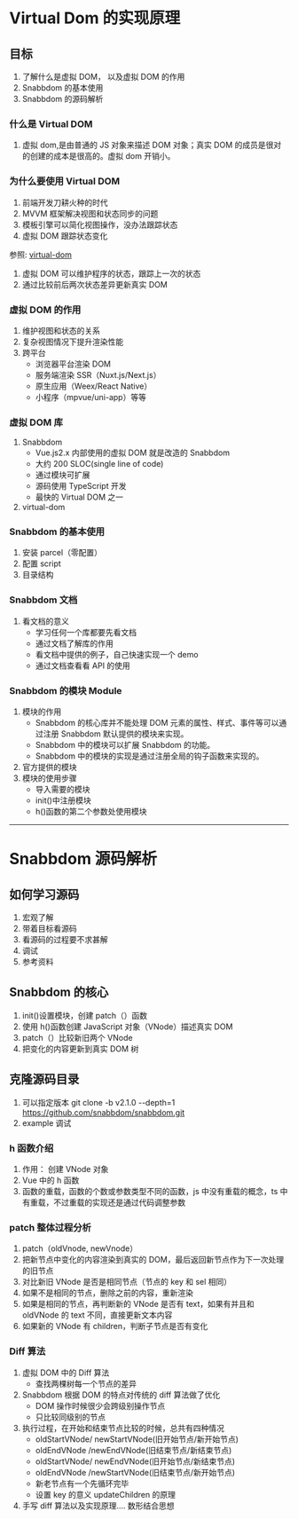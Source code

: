 # Virtual Dom 的实现原理

## 目标

1. 了解什么是虚拟 DOM， 以及虚拟 DOM 的作用
2. Snabbdom 的基本使用
3. Snabbdom 的源码解析

### 什么是 Virtual DOM

1. 虚拟 dom,是由普通的 JS 对象来描述 DOM 对象；真实 DOM 的成员是很对的创建的成本是很高的。虚拟 dom 开销小。

### 为什么要使用 Virtual DOM

1. 前端开发刀耕火种的时代
2. MVVM 框架解决视图和状态同步的问题
3. 模板引擎可以简化视图操作，没办法跟踪状态
4. 虚拟 DOM 跟踪状态变化

参照: [virtual-dom](https://github.com/Matt-Esch/virtual-dom)

1. 虚拟 DOM 可以维护程序的状态，跟踪上一次的状态
2. 通过比较前后两次状态差异更新真实 DOM

### 虚拟 DOM 的作用

1. 维护视图和状态的关系
2. 复杂视图情况下提升渲染性能
3. 跨平台
   - 浏览器平台渲染 DOM
   - 服务端渲染 SSR（Nuxt.js/Next.js）
   - 原生应用（Weex/React Native）
   - 小程序（mpvue/uni-app）等等

### 虚拟 DOM 库

1. Snabbdom
   - Vue.js2.x 内部使用的虚拟 DOM 就是改造的 Snabbdom
   - 大约 200 SLOC(single line of code)
   - 通过模块可扩展
   - 源码使用 TypeScript 开发
   - 最快的 Virtual DOM 之一
2. virtual-dom

### Snabbdom 的基本使用

1. 安装 parcel（零配置）
2. 配置 script
3. 目录结构

### Snabbdom 文档

1. 看文档的意义
   - 学习任何一个库都要先看文档
   - 通过文档了解库的作用
   - 看文档中提供的例子，自己快速实现一个 demo
   - 通过文档查看看 API 的使用

### Snabbdom 的模块 Module

1. 模块的作用
   - Snabbdom 的核心库并不能处理 DOM 元素的属性、样式、事件等可以通过注册 Snabbdom 默认提供的模块来实现。
   - Snabbdom 中的模块可以扩展 Snabbdom 的功能。
   - Snabbdom 中的模块的实现是通过注册全局的钩子函数来实现的。
2. 官方提供的模块
3. 模块的使用步骤
   - 导入需要的模块
   - init()中注册模块
   - h()函数的第二个参数处使用模块

---

# Snabbdom 源码解析

## 如何学习源码

1. 宏观了解
2. 带着目标看源码
3. 看源码的过程要不求甚解
4. 调试
5. 参考资料

## Snabbdom 的核心

1. init()设置模块，创建 patch（）函数
2. 使用 h()函数创建 JavaScript 对象（VNode）描述真实 DOM
3. patch（）比较新旧两个 VNode
4. 把变化的内容更新到真实 DOM 树

## 克隆源码目录

1. 可以指定版本 git clone -b v2.1.0 --depth=1 https://github.com/snabbdom/snabbdom.git
2. example 调试

### h 函数介绍

1. 作用： 创建 VNode 对象
2. Vue 中的 h 函数
3. 函数的重载，函数的个数或参数类型不同的函数，js 中没有重载的概念，ts 中有重载，不过重载的实现还是通过代码调整参数

### patch 整体过程分析

1. patch（oldVnode, newVnode）
2. 把新节点中变化的内容渲染到真实的 DOM，最后返回新节点作为下一次处理的旧节点
3. 对比新旧 VNode 是否是相同节点（节点的 key 和 sel 相同）
4. 如果不是相同的节点，删除之前的内容，重新渲染
5. 如果是相同的节点，再判断新的 VNode 是否有 text，如果有并且和 oldVNode 的 text 不同，直接更新文本内容
6. 如果新的 VNode 有 children，判断子节点是否有变化

### Diff 算法

1. 虚拟 DOM 中的 Diff 算法
   - 查找两棵树每一个节点的差异
2. Snabbdom 根据 DOM 的特点对传统的 diff 算法做了优化
   - DOM 操作时候很少会跨级别操作节点
   - 只比较同级别的节点
3. 执行过程，在开始和结束节点比较的时候，总共有四种情况
   - oldStartVNode/ newStartVNode(旧开始节点/新开始节点)
   - oldEndVNode /newEndVNode(旧结束节点/新结束节点)
   - oldStartVNode/ newEndVNode(旧开始节点/新结束节点)
   - oldEndVNode /newStartVNode(旧结束节点/新开始节点)
   - 新老节点有一个先循环完毕
   - 设置 key 的意义 updateChildren 的原理
4. 手写 diff 算法以及实现原理.... 数形结合思想
